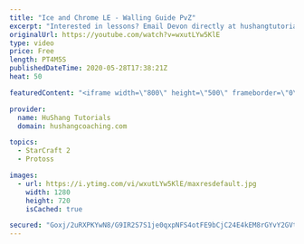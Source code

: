 ```yaml
---
title: "Ice and Chrome LE - Walling Guide PvZ"
excerpt: "Interested in lessons? Email Devon directly at hushangtutorials@outlook.com ------------------------------------------------------------------------------------------------------- Want to support HuShang Tutorials directly? Patreon is a website where you can contribute a monthly donation that will help"
originalUrl: https://youtube.com/watch?v=wxutLYw5KlE
type: video
price: Free
length: PT4M5S
publishedDateTime: 2020-05-28T17:38:21Z
heat: 50

featuredContent: "<iframe width=\"800\" height=\"500\" frameborder=\"0\" src=\"https://www.youtube.com/embed/wxutLYw5KlE\" allow=\"accelerometer; autoplay; encrypted-media; gyroscope; picture-in-picture\" allowfullscreen></iframe>"

provider:
  name: HuShang Tutorials
  domain: hushangcoaching.com

topics:
  - StarCraft 2
  - Protoss

images:
  - url: https://i.ytimg.com/vi/wxutLYw5KlE/maxresdefault.jpg
    width: 1280
    height: 720
    isCached: true

secured: "Goxj/2uRXPKYwN8/G9IR2S7S1je0qxpNFS4otFE9bCjC24E4kEM8rGYvY2GVtdIXkYi6MDBvXRlOLL2q59iymfCViLMRaeKUAe3Ss5KtvdptNDeUXMi6TD0Dx+/UIzoSfnRotLkHqyhTeTKrACZmLxQ8vsMBU06SNDQ0tqp1n57s7Tn6fygw3NC+0J3GV2y/pp1rb/VUUBUEp8I/cM3mfRv7VWlZ77YvHoEhwfvYS2YfRpb7d3p06qlCYgNhWHg23ISpQF7SuXD5JrV/1pGn7KdpUXG1N7PvqzDMO6Q0U+cWhbtbB5pKIp8XsMDP0uHz5VH7ybNrCRonjFlRL7nt5MzFJtgMXVjVe3F9UStIs8GZLyC13H65eCi6k9VHX2ROv6yqH3JRgj4cCMrSTBRUcHVS8tClW/kuavIRPgfNSMY=;/rHEogi0YawgmlF4/rUwlg=="
---
```


